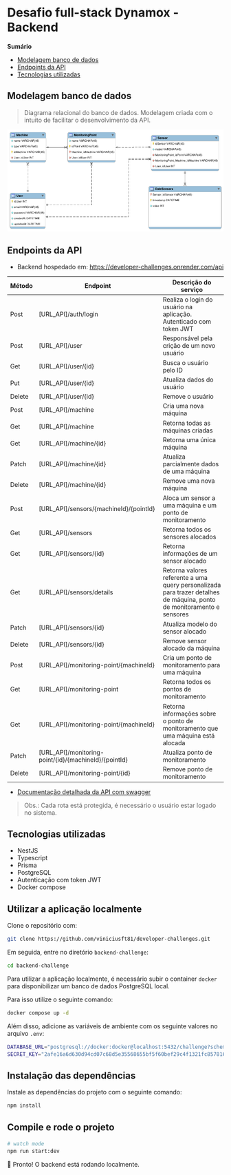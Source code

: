 # Desafio full-stack Dynamox - Backend

**Sumário**
- [Modelagem banco de dados](#modelagem-banco-de-dados)
- [Endpoints da API](#endpoints-da-api)
- [Tecnologias utilizadas](#tecnologias-utilizadas)

## Modelagem banco de dados
> Diagrama relacional do banco de dados. Modelagem criada com o intuito de facilitar o desenvolvimento da API. 

![](./images/modelagem-challenge.png)

## Endpoints da API

- Backend hospedado em: https://developer-challenges.onrender.com/api

| Método | Endpoint | Descrição do serviço |
|--------|----------|----------------------|
|Post | [URL_API]/auth/login | Realiza o login do usuário na aplicação. Autenticado com token JWT|
|Post    | [URL_API]/user | Responsável pela crição de um novo usuário | 
|Get |[URL_API]/user/{id}| Busca o usuário pelo ID|
|Put | [URL_API]/user/{id} | Atualiza dados do usuário|
|Delete | [URL_API]/user/{id} | Remove o usuário |
|Post | [URL_API]/machine | Cria uma nova máquina |
|Get | [URL_API]/machine | Retorna todas as máquinas criadas |
|Get | [URL_API]/machine/{id} | Retorna uma única máquina |
|Patch | [URL_API]/machine/{id} | Atualiza parcialmente dados de uma máquina |
|Delete | [URL_API]/machine/{id} | Remove uma nova máquina |
|Post | [URL_API]/sensors/{machineId}/{pointId} | Aloca um sensor a uma máquina e um ponto de monitoramento |
|Get | [URL_API]/sensors | Retorna todos os sensores alocados |
|Get | [URL_API]/sensors/{id} | Retorna informações de um sensor alocado |
|Get | [URL_API]/sensors/details | Retorna valores referente a uma query personalizada para trazer detalhes de máquina, ponto de monitoramento e sensores|
|Patch | [URL_API]/sensors/{id} | Atualiza modelo do sensor alocado |
|Delete | [URL_API]/sensors/{id} | Remove sensor alocado da máquina |
|Post | [URL_API]/monitoring-point/{machineId} | Cria um ponto de monitoramento para uma máquina |
|Get | [URL_API]/monitoring-point | Retorna todos os pontos de monitoramento |
|Get | [URL_API]/monitoring-point/{machineId} | Retorna informações sobre o ponto de monitoramento que uma máquina está alocada |
|Patch | [URL_API]/monitoring-point/{id}/{machineId}/{pointId} | Atualiza ponto de monitoramento |
|Delete | [URL_API]/monitoring-point/{id} | Remove ponto de monitoramento |

- [Documentação detalhada da API com swagger](https://developer-challenges.onrender.com/api) 
  
> Obs.: Cada rota está protegida, é necessário o usuário estar logado no sistema.

## Tecnologias utilizadas

- NestJS
- Typescript
- Prisma
- PostgreSQL
- Autenticação com token JWT
- Docker compose

## Utilizar a aplicação localmente

Clone o repositório com:
```bash
git clone https://github.com/viniciusft81/developer-challenges.git
```
Em seguida, entre no diretório `backend-challenge`:
```bash
cd backend-challenge
```

Para utilizar a aplicação localmente, é necessário subir o container `docker` para disponibilizar um banco de dados PostgreSQL local. 

Para isso utilize o seguinte comando:
```bash
docker compose up -d
```

Além disso, adicione as variáveis de ambiente com os seguinte valores no arquivo `.env`:
```bash
DATABASE_URL="postgresql://docker:docker@localhost:5432/challenge?schema=public"
SECRET_KEY="2afe16a6d630d94cd07c68d5e35568655bf5f60bef29c4f1321fc857816afec9"
```

## Instalação das dependências
Instale as dependências do projeto com o seguinte comando:

```bash
npm install
```

## Compile e rode o projeto

```bash
# watch mode
npm run start:dev
```
:clap: Pronto! O backend está rodando localmente.
